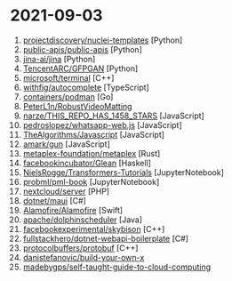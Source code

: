 # 2021-09-03

1. [projectdiscovery/nuclei-templates](https://github.com/projectdiscovery/nuclei-templates "Community curated list of templates for the nuclei engine to find security vulnerabilities.") [Python]
2. [public-apis/public-apis](https://github.com/public-apis/public-apis "A collective list of free APIs") [Python]
3. [jina-ai/jina](https://github.com/jina-ai/jina "Cloud-native neural search framework for 𝙖𝙣𝙮 kind of data") [Python]
4. [TencentARC/GFPGAN](https://github.com/TencentARC/GFPGAN "GFPGAN aims at developing Practical Algorithms for Real-world Face Restoration.") [Python]
5. [microsoft/terminal](https://github.com/microsoft/terminal "The new Windows Terminal and the original Windows console host, all in the same place!") [C++]
6. [withfig/autocomplete](https://github.com/withfig/autocomplete "Fig adds autocomplete to your terminal.") [TypeScript]
7. [containers/podman](https://github.com/containers/podman "Podman: A tool for managing OCI containers and pods.") [Go]
8. [PeterL1n/RobustVideoMatting](https://github.com/PeterL1n/RobustVideoMatting "Robust Video Matting in PyTorch, TensorFlow, TensorFlow.js, ONNX, CoreML!") 
9. [narze/THIS_REPO_HAS_1458_STARS](https://github.com/narze/THIS_REPO_HAS_1458_STARS "Click Star ⭐️ to see it in action") [JavaScript]
10. [pedroslopez/whatsapp-web.js](https://github.com/pedroslopez/whatsapp-web.js "A WhatsApp client library for NodeJS that connects through the WhatsApp Web browser app") [JavaScript]
11. [TheAlgorithms/Javascript](https://github.com/TheAlgorithms/Javascript "A repository for All algorithms implemented in Javascript (for educational purposes only)") [JavaScript]
12. [amark/gun](https://github.com/amark/gun "An open source cybersecurity protocol for syncing decentralized graph data.") [JavaScript]
13. [metaplex-foundation/metaplex](https://github.com/metaplex-foundation/metaplex "The Metaplex protocol") [Rust]
14. [facebookincubator/Glean](https://github.com/facebookincubator/Glean "System for collecting, deriving and working with facts about source code.") [Haskell]
15. [NielsRogge/Transformers-Tutorials](https://github.com/NielsRogge/Transformers-Tutorials "This repository contains demos I made with the Transformers library by HuggingFace.") [JupyterNotebook]
16. [probml/pml-book](https://github.com/probml/pml-book "Probabilistic Machine Learning - a book series by Kevin Murphy") [JupyterNotebook]
17. [nextcloud/server](https://github.com/nextcloud/server "☁️ Nextcloud server, a safe home for all your data") [PHP]
18. [dotnet/maui](https://github.com/dotnet/maui ".NET MAUI is the .NET Multi-platform App UI, a framework for building native device applications spanning mobile, tablet, and desktop.") [C#]
19. [Alamofire/Alamofire](https://github.com/Alamofire/Alamofire "Elegant HTTP Networking in Swift") [Swift]
20. [apache/dolphinscheduler](https://github.com/apache/dolphinscheduler "Apache DolphinScheduler is a distributed and extensible workflow scheduler platform with powerful DAG visual interfaces, dedicated to solving complex job dependencies in the data pipeline and providing various types of jobs available out of box.") [Java]
21. [facebookexperimental/skybison](https://github.com/facebookexperimental/skybison "Instagram's experimental performance oriented greenfield implementation of Python.") [C++]
22. [fullstackhero/dotnet-webapi-boilerplate](https://github.com/fullstackhero/dotnet-webapi-boilerplate ".NET WebAPI Boilerplate Template built with .NET 6.0. Incorporates the most essential Packages your projects will ever need. Follows Clean Architecture Principles.") [C#]
23. [protocolbuffers/protobuf](https://github.com/protocolbuffers/protobuf "Protocol Buffers - Google's data interchange format") [C++]
24. [danistefanovic/build-your-own-x](https://github.com/danistefanovic/build-your-own-x "🤓 Build your own (insert technology here)") 
25. [madebygps/self-taught-guide-to-cloud-computing](https://github.com/madebygps/self-taught-guide-to-cloud-computing "Self-taught guide to cloud computing.") 
